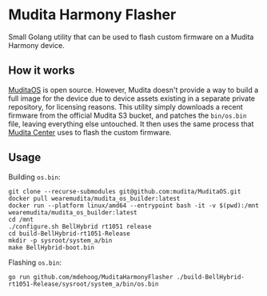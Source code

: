 # Mudita Harmony Flasher

Small Golang utility that can be used to flash custom firmware on a Mudita Harmony device.

## How it works

[MuditaOS](https://github.com/mudita/MuditaOS) is open source.
However, Mudita doesn't provide a way to build a full image for the device due to device assets existing in a separate private repository, for licensing reasons.
This utility simply downloads a recent firmware from the official Mudita S3 bucket, and patches the `bin/os.bin` file, leaving everything else untouched.
It then uses the same process that [Mudita Center](https://github.com/mudita/mudita-center/) uses to flash the custom firmware.

## Usage

Building `os.bin`:
```
git clone --recurse-submodules git@github.com:mudita/MuditaOS.git
docker pull wearemudita/mudita_os_builder:latest
docker run --platform linux/amd64 --entrypoint bash -it -v $(pwd):/mnt wearemudita/mudita_os_builder:latest
cd /mnt
./configure.sh BellHybrid rt1051 release
cd build-BellHybrid-rt1051-Release
mkdir -p sysroot/system_a/bin
make BellHybrid-boot.bin
```

Flashing `os.bin`:
```
go run github.com/mdehoog/MuditaHarmonyFlasher ./build-BellHybrid-rt1051-Release/sysroot/system_a/bin/os.bin
```
